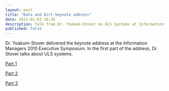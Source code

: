 ```yaml
---
layout: post
title: "Data and Dirt keynote address"
date: 2011-01-03 16:34
description: Talk from Dr. Yoakum-Stover on ULS Systems at Information Managers.
published: false
---
```

Dr. Yoakum-Stover delivered the keynote address at the Information Managers 2010 Executive Symposium.  In the first part of the address, Dr. Stover talks about ULS systems.

[Part 1](http://www.information-management.com/resource-center/?id=10019338)

[Part 2](http://www.information-management.com/resource-center/?id=10019339)

[Part 3](http://www.information-management.com/resource-center/?id=10019340)